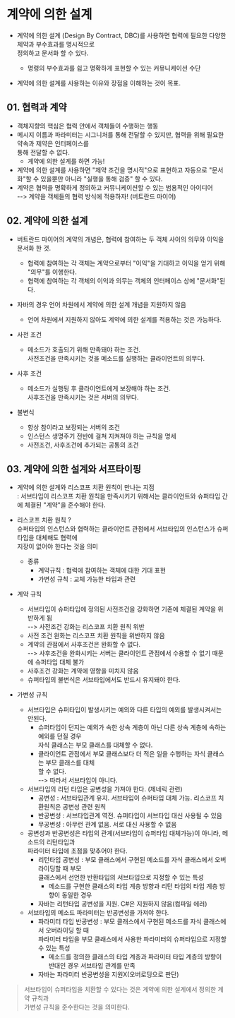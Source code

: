 # 계약에 의한 설계

- 계약에 의한 설계 (Design By Contract, DBC)를 사용하면 협력에 필요한 다양한 제약과 부수효과를 명시적으로  
  정의하고 문서화 할 수 있다.
  - 명령의 부수효과를 쉽고 명확하게 표현할 수 있는 커뮤니케이션 수단

- 계약에 의한 설계를 사용하는 이유와 장점을 이해하는 것이 목표.

## 01. 협력과 계약

- 객체지향의 핵심은 협력 안에서 객체들이 수행하는 행동
- 메시지 이름과 파라미터는 시그니처를 통해 전달할 수 있지만, 협력을 위해 필요한 약속과 제약은 인터페이스를  
  통해 전달할 수 없다.
  - 계약에 의한 설계를 하면 가능!
- 계약에 의한 설계를 사용하면 "제약 조건을 명시적"으로 표현하고 자동으로 "문서화"할 수 있을뿐만 아니라 "실행을 통해 검증" 할 수 있다.
- 계약은 협력을 명확하게 정의하고 커뮤니케이션할 수 있는 범용적인 아이디어  
  --> 계약을 객체들의 협력 방식에 적용하자! (버트란드 마이어)

## 02. 계약에 의한 설계
- 버트란드 마이어의 계약의 개념은, 협력에 참여하는 두 객체 사이의 의무와 이익을 문서화 한 것.
  - 협력에 참여하는 각 객체는 계약으로부터 "이익"을 기대하고 이익을 얻기 위해 "의무"를 이행한다.
  - 협력에 참여하는 각 객체의 이익과 의무는 객체의 인터페이스 상에 "문서화"된다.

- 자바의 경우 언어 차원에서 계약에 의한 설계 개념을 지원하지 않음
  - 언어 차원에서 지원하지 않아도 계약에 의한 설계를 적용하는 것은 가능하다.

- 사전 조건
  - 메소드가 호출되기 위해 만족돼야 하는 조건.  
    사전조건을 만족시키는 것을 메소드를 실행하는 클라이언트의 의무다.

- 사후 조건
  - 메소드가 실행됭 후 클라이언트에게 보장해야 하는 조건.  
    사후조건을 만족시키는 것은 서버의 의무다.

- 불변식
  - 항상 참이라고 보장되는 서버의 조건
  - 인스턴스 생명주기 전반에 걸쳐 지켜져야 하는 규칙을 명세
  - 사전조건, 사후조건에 추가되는 공통의 조건

## 03. 계약에 의한 설계와 서프타이핑

- 계약에 의한 설계와 리스코프 치환 원칙이 만나는 지점  
  : 서브타입이 리스코프 치환 원칙을 만족시키기 위해서는 클라이언트와 슈퍼타입 간에 체결된 "계약"을 준수해야 한다.

- 리스코프 치환 원칙 ?  
  슈퍼타입의 인스턴스와 협력하는 클라이언트 관점에서 서브타입의 인스턴스가 슈퍼타입을 대체해도 협력에  
  지장이 없어야 한다는 것을 의미
  - 종류
    - 계약규칙 : 협력에 참여하는 객체에 대한 기대 표현
    - 가변성 규칙 : 교체 가능한 타입과 관련

- 계약 규칙
  - 서브타입이 슈퍼타입에 정의된 사전조건을 강화하면 기존에 체결된 계약을 위반하게 됨  
    --> 사전조건 강화는 리스코프 치환 원칙 위반
  - 사전 조건 완화는 리스코프 치환 원칙을 위반하지 않음
  - 계약의 관점에서 사후조건은 완화할 수 없다.  
    --> 사후조건을 완화시키는 서버는 클라이언트 관점에서 수용할 수 없기 때문에 슈퍼타입 대체 불가
  - 사후조건 강화는 계약에 영향을 미치지 않음
  - 슈퍼타입의 불변식은 서브타입에서도 반드시 유지돼야 한다.

- 가변성 규칙
  - 서브타입은 슈퍼타입이 발생시키는 예외와 다른 타입의 예외를 발생시켜서는 안된다.
    - 슈퍼타입이 던지는 예외가 속한 상속 계층이 아닌 다른 상속 계층에 속하는 예외를 던질 경우  
      자식 클래스는 부모 클래스를 대체할 수 없다.
    - 클라이언트 관점에서 부모 클래스보다 더 적은 일을 수행하는 자식 클래스는 부모 클래스를 대체  
      할 수 없다.  
      --> 따라서 서브타입이 아니다.
  - 서브타입의 리턴 타입은 공변성을 가져야 한다. (제네릭 관련)
    - 공변성 : 서브타입관계 유지. 서브타입이 슈퍼타입 대체 가능. 리스코프 치환원칙은 공변성 관련 원칙
    - 반공변성 : 서브타입관계 역전. 슈퍼타입이 서브타입 대신 사용될 수 있음
    - 무공변성 : 아무런 관계 없음. 서로 대신 사용할 수 없음
  - 공변성과 반공변성은 타입의 관계(서브타입이 슈퍼타입 대체가능)이 아니라, 메소드의 리턴타입과  
    파라미터 타입에 초점을 맞추어야 한다.
    - 리턴타입 공변성 : 부모 클래스에서 구현된 메소드를 자식 클래스에서 오버라이딩할 때 부모  
      클래스에서 선언한 반환타입의 서브타입으로 지정할 수 있는 특성
      - 메소드를 구현한 클래스의 타입 계층 방향과 리턴 타입의 타입 계층 방향이 동일한 경우
    - 자바는 리턴타입 공변성을 지원. C#은 지원하지 않음(컴파일 에러)
  - 서브타입의 메소드 파라미터는 반공변성을 가져야 한다.
    - 파라미터 타입 반공변성 : 부모 클래스에서 구현된 메소드를 자식 클래스에서 오버라이딩 할 때  
      파라미터 타입을 부모 클래스에서 사용한 파라미터의 슈퍼타입으로 지정할 수 있는 특성
      - 메소드를 정의한 클래스의 타입 계층과 파라미터 타입 계층의 방향이 반대인 경우 서브타입 관계를 만족
    - 자바는 파라미터 반공변성을 지원X(오버로딩으로 판단)
  
> 서브타입이 슈퍼타입을 치환할 수 있다는 것은 계약에 의한 설계에서 정의한 계약 규칙과  
> 가변성 규칙을 준수한다는 것을 의미한다.